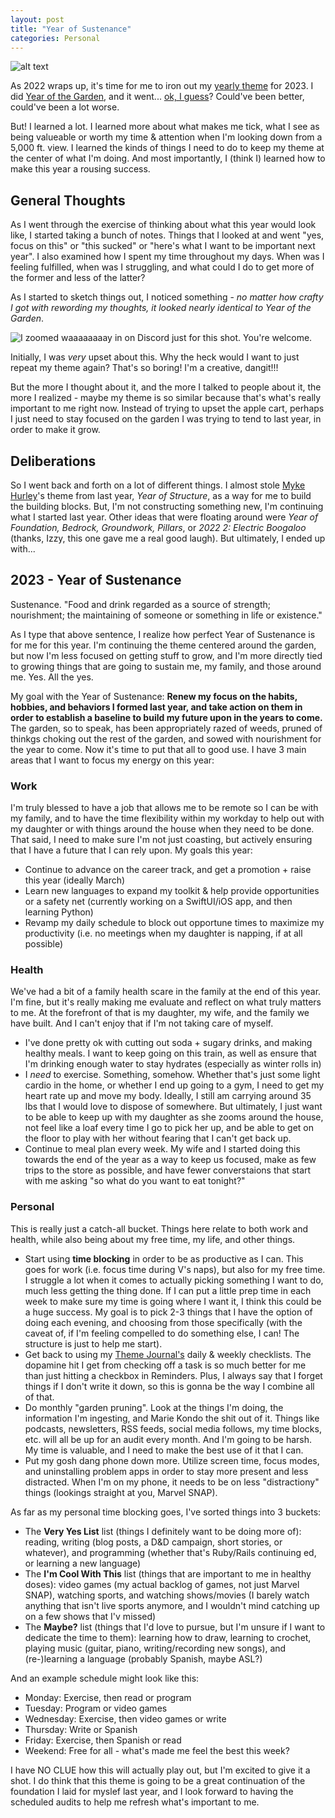 ```yaml
---
layout: post
title: "Year of Sustenance"
categories: Personal
---
```


![alt text][headerImg]

As 2022 wraps up, it's time for me to iron out my [yearly theme](https://www.themesystem.com) for 2023. I did [Year of the Garden](/year-of-the-garden), and it went... [ok, I guess](/review-year-of-the-garden)? Could've been better, could've been a lot worse.

But! I learned a lot. I learned more about what makes me tick, what I see as being valueable or worth my time & attention when I'm looking down from a 5,000 ft. view. I learned the kinds of things I need to do to keep my theme at the center of what I'm doing. And most importantly, I (think I) learned how to make this year a rousing success.

<!-- more -->

## General Thoughts

As I went through the exercise of thinking about what this year would look like, I started taking a bunch of notes. Things that I looked at and went "yes, focus on this" or "this sucked" or "here's what I want to be important next year". I also examined how I spent my time throughout my days. When was I feeling fulfilled, when was I struggling, and what could I do to get more of the former and less of the latter?

As I started to sketch things out, I noticed something - *no matter how crafty I got with rewording my thoughts, it looked nearly identical to Year of the Garden*.

![I zoomed waaaaaaaay in on Discord just for this shot. You're welcome.][discordImg]

Initially, I was *very* upset about this. Why the heck would I want to just repeat my theme again? That's so boring! I'm a creative, dangit!!!

But the more I thought about it, and the more I talked to people about it, the more I realized - maybe my theme is so similar because that's what's really important to me right now. Instead of trying to upset the apple cart, perhaps I just need to stay focused on the garden I was trying to tend to last year, in order to make it grow.

## Deliberations

So I went back and forth on a lot of different things. I almost stole [Myke Hurley](http://www.mykehurley.net/about)'s theme from last year, *Year of Structure*, as a way for me to build the building blocks. But, I'm not constructing something new, I'm continuing what I started last year. Other ideas that were floating around were *Year of Foundation, Bedrock, Groundwork, Pillars*, or *2022 2: Electric Boogaloo* (thanks, Izzy, this one gave me a real good laugh). But ultimately, I ended up with...

## 2023 - Year of Sustenance

Sustenance. "Food and drink regarded as a source of strength; nourishment; the maintaining of someone or something in life or existence."

As I type that above sentence, I realize how perfect Year of Sustenance is for me for this year. I'm continuing the theme centered around the garden, but now I'm less focused on getting stuff to grow, and I'm more directly tied to growing things that are going to sustain me, my family, and those around me. Yes. All the yes.

My goal with the Year of Sustenance: **Renew my focus on the habits, hobbies, and behaviors I formed last year, and take action on them in order to establish a baseline to build my future upon in the years to come.** The garden, so to speak, has been appropriately razed of weeds, pruned of thinkgs choking out the rest of the garden, and sowed with nourishment for the year to come. Now it's time to put that all to good use. I have 3 main areas that I want to focus my energy on this year:

### Work

I'm truly blessed to have a job that allows me to be remote so I can be with my family, and to have the time flexibility within my workday to help out with my daughter or with things around the house when they need to be done. That said, I need to make sure I'm not just coasting, but actively ensuring that I have a future that I can rely upon. My goals this year:

- Continue to advance on the career track, and get a promotion + raise this year (ideally March)
- Learn new languages to expand my toolkit & help provide opportunities or a safety net (currently working on a SwiftUI/iOS app, and then learning Python)
- Revamp my daily schedule to block out opportune times to maximize my productivity (i.e. no meetings when my daughter is napping, if at all possible)

### Health

We've had a bit of a family health scare in the family at the end of this year. I'm fine, but it's really making me evaluate and reflect on what truly matters to me. At the forefront of that is my daughter, my wife, and the family we have built. And I can't enjoy that if I'm not taking care of myself.

- I've done pretty ok with cutting out soda + sugary drinks, and making healthy meals. I want to keep going on this train, as well as ensure that I'm drinking enough water to stay hydrates (especially as winter rolls in)
- I *need* to exercise. Something, somehow. Whether that's just some light cardio in the home, or whether I end up going to a gym, I need to get my heart rate up and move my body. Ideally, I still am carrying around 35 lbs that I would love to dispose of somewhere. But ultimately, I just want to be able to keep up with my daughter as she zooms around the house, not feel like a loaf every time I go to pick her up, and be able to get on the floor to play with her without fearing that I can't get back up.
- Continue to meal plan every week. My wife and I started doing this towards the end of the year as a way to keep us focused, make as few trips to the store as possible, and have fewer converstaions that start with me asking "so what do you want to eat tonight?"

### Personal

This is really just a catch-all bucket. Things here relate to both work and health, while also being about my free time, my life, and other things.

- Start using **time blocking** in order to be as productive as I can. This goes for work (i.e. focus time during V's naps), but also for my free time. I struggle a lot when it comes to actually picking something I want to do, much less getting the thing done. If I can put a little prep time in each week to make sure my time is going where I want it, I think this could be a huge success. My goal is to pick 2-3 things that I have the option of doing each evening, and choosing from those specifically (with the caveat of, if I'm feeling compelled to do something else, I can! The structure is just to help me start).
- Get back to using my [Theme Journal's](https://cottonbureau.com/p/TZ4WZJ/journal/the-theme-system-journal#/6880807/grey-paper-standard-journal) daily & weekly checklists. The dopamine hit I get from checking off a task is so much better for me than just hitting a checkbox in Reminders. Plus, I always say that I forget things if I don't write it down, so this is gonna be the way I combine all of that.
- Do monthly "garden pruning". Look at the things I'm doing, the information I'm ingesting, and Marie Kondo the shit out of it. Things like podcasts, newsletters, RSS feeds, social media follows, my time blocks, etc. will all be up for an audit every month. And I'm going to be harsh. My time is valuable, and I need to make the best use of it that I can.
- Put my gosh dang phone down more. Utilize screen time, focus modes, and uninstalling problem apps in order to stay more present and less distracted. When I'm on my phone, it needs to be on less "distractiony" things (lookings straight at you, Marvel SNAP).

As far as my personal time blocking goes, I've sorted things into 3 buckets:

- The **Very Yes List** list (things I definitely want to be doing more of): reading, writing (blog posts, a D&D campaign, short stories, or whatever), and programming (whether that's Ruby/Rails continuing ed, or learning a new language)
- The **I'm Cool With This** list (things that are important to me in healthy doses): video games (my actual backlog of games, not just Marvel SNAP), watching sports, and watching shows/movies (I barely watch anything that isn't live sports anymore, and I wouldn't mind catching up on a few shows that I'v missed)
- The **Maybe?** list (things that I'd love to pursue, but I'm unsure if I want to dedicate the time to them): learning how to draw, learning to crochet, playing music (guitar, piano, writing/recording new songs), and (re-)learning a language (probably Spanish, maybe ASL?)

And an example schedule might look like this:

- Monday: Exercise, then read or program
- Tuesday: Program or video games
- Wednesday: Exercise, then video games or write
- Thursday: Write or Spanish
- Friday: Exercise, then Spanish or read
- Weekend: Free for all - what's made me feel the best this week?

I have NO CLUE how this will actually play out, but I'm excited to give it a shot. I do think that this theme is going to be a great continuation of the foundation I laid for myslef last year, and I look forward to having the scheduled audits to help me refresh what's important to me.

[headerImg]: https://imgur.com/hbZ3nRy.png
[discordImg]: https://imgur.com/1y5Pq40.png

